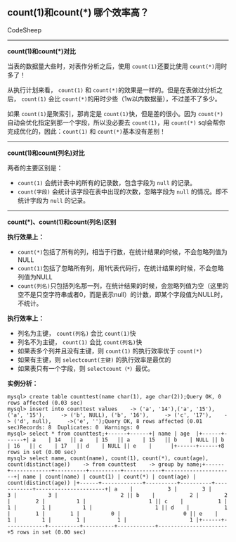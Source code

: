 ## count(1)和count(*) 哪个效率高？

CodeSheep

------

 **count(1)和count(\*)对比** 

当表的数据量大些时，对表作分析之后，使用 `count(1)`还要比使用 `count(*)`用时多了！

从执行计划来看， `count(1)` 和 `count(*)`的效果是一样的。但是在表做过分析之后， `count(1)` 会比 `count(*)`的用时少些（1w以内数据量），不过差不了多少。

如果 `count(1)`是聚索引，那肯定是 `count(1)`快，但是差的很小。因为 `count(*)`自动会优化指定到那一个字段，所以没必要去 `count(1)`，用 `count(*)` sql会帮你完成优化的，因此：`count(1)` 和 `count(*)`基本没有差别！

------

 **count(1)和count(列名)对比** 

两者的主要区别是：

- `count(1)` 会统计表中的所有的记录数，包含字段为 `null` 的记录。
- `count(字段)` 会统计该字段在表中出现的次数，忽略字段为 `null` 的情况。即不统计字段为 `null` 的记录。

------

 **count(\*)、count(1)和count(列名)区别** 

**执行效果上：**

- `count(*)`包括了所有的列，相当于行数，在统计结果的时候，不会忽略列值为NULL
- `count(1)`包括了忽略所有列，用1代表代码行，在统计结果的时候，不会忽略列值为NULL
- `count(列名)`只包括列名那一列，在统计结果的时候，会忽略列值为空（这里的空不是只空字符串或者0，而是表示null）的计数，即某个字段值为NULL时，不统计。

**执行效率上：**

- 列名为主键， `count(列名)` 会比 `count(1)`快
- 列名不为主键， `count(1)` 会比 `count(列名)`快
- 如果表多个列并且没有主键，则 `count(1)` 的执行效率优于 `count(*)`
- 如果有主键，则 `selectcount(主键)` 的执行效率是最优的
- 如果表只有一个字段，则 `selectcount（*）`最优。

**实例分析：**

```mysql
mysql> create table counttest(name char(1), age char(2));Query OK, 0 rows affected (0.03 sec)
mysql> insert into counttest values    -> ('a', '14'),('a', '15'), ('a', '15'),     -> ('b', NULL), ('b', '16'),     -> ('c', '17'),    -> ('d', null),     ->('e', '');Query OK, 8 rows affected (0.01 sec)Records: 8  Duplicates: 0  Warnings: 0
mysql> select * from counttest;+------+------+| name | age  |+------+------+| a    | 14   || a    | 15   || a    | 15   || b    | NULL || b    | 16   || c    | 17   || d    | NULL || e    |      |+------+------+8 rows in set (0.00 sec)
mysql> select name, count(name), count(1), count(*), count(age), count(distinct(age))    -> from counttest    -> group by name;+------+-------------+----------+----------+------------+----------------------+| name | count(name) | count(1) | count(*) | count(age) | count(distinct(age)) |+------+-------------+----------+----------+------------+----------------------+| a    |           3 |        3 |        3 |          3 |                    2 || b    |           2 |        2 |        2 |          1 |                    1 || c    |           1 |        1 |        1 |          1 |                    1 || d    |           1 |        1 |        1 |          0 |                    0 || e    |           1 |        1 |        1 |          1 |                    1 |+------+-------------+----------+----------+------------+----------------------+5 rows in set (0.00 sec)
```